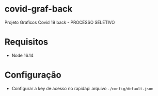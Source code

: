 # covid-graf-back
Projeto Graficos Covid 19 back - PROCESSO SELETIVO

# Requisitos
- Node 16.14

# Configuração
- Configurar a key de acesso no rapidapi arquivo `./config/default.json`
